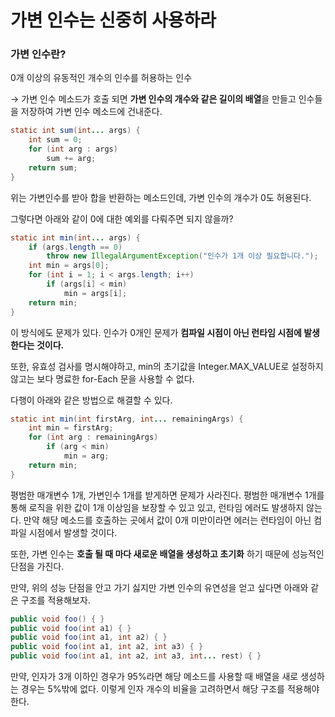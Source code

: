 # 가변 인수는 신중히 사용하라

### 가변 인수란?

0개 이상의 유동적인 개수의 인수를 허용하는 인수

→ 가변 인수 메소드가 호출 되면 **가변 인수의 개수와 같은 길이의 배열**을 만들고 인수들을 저장하여 가변 인수 메소드에 건내준다.

```java
static int sum(int... args) {
    int sum = 0;
    for (int arg : args)
        sum += arg;
    return sum;
}
```

위는 가변인수를 받아 합을 반환하는 메소드인데, 가변 인수의 개수가 0도 허용된다.

그렇다면 아래와 같이 0에 대한 예외를 다뤄주면 되지 않을까?

```java
static int min(int... args) {
    if (args.length == 0)
        throw new IllegalArgumentException("인수가 1개 이상 필요합니다.");
    int min = args[0];
    for (int i = 1; i < args.length; i++)
        if (args[i] < min)
            min = args[i];
    return min;
}
```

이 방식에도 문제가 있다. 인수가 0개인 문제가 **컴파일 시점이 아닌 런타임 시점에 발생한다는 것이다.**

또한, 유효성 검사를 명시해야하고, min의 초기값을 Integer.MAX_VALUE로 설정하지 않고는 보다 
명료한 for-Each 문을 사용할 수 없다.

다행이 아래와 같은 방법으로 해결할 수 있다.

```java
static int min(int firstArg, int... remainingArgs) {
    int min = firstArg;
    for (int arg : remainingArgs)
        if (arg < min)
            min = arg;
    return min;
}
```

평범한 매개변수 1개, 가변인수 1개를 받게하면 문제가 사라진다. 평범한 매개변수 1개를 통해 로직을 위한 값이 1개 이상임을 보장할 수 있고 있고, 런타임 에러도 발생하지 않는다. 만약 해당 메소드를 호출하는 곳에서 값이 0개 미만이라면 에러는 런타임이 아닌 컴파일 시점에서 발생할 것이다.

또한, 가변 인수는 **호출 될 때 마다 새로운 배열을 생성하고 초기화** 하기 때문에 성능적인 단점을 가진다.

만약, 위의 성능 단점을 안고 가기 싫지만 가변 인수의 유연성을 얻고 싶다면 아래와 같은 구조를 적용해보자.

```java
public void foo() { }
public void foo(int a1) { }
public void foo(int a1, int a2) { }
public void foo(int a1, int a2, int a3) { }
public void foo(int a1, int a2, int a3, int... rest) { }
```

 만약, 인자가 3개 이하인 경우가 95%라면 해당 메소드를 사용할 때 배열을 새로 생성하는 경우는 5%밖에 없다.
이렇게 인자 개수의 비율을 고려하면서 해당 구조를 적용해야한다.
